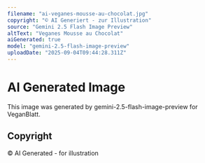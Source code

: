 ```yaml
---
filename: "ai-veganes-mousse-au-chocolat.jpg"
copyright: "© AI Generiert - zur Illustration"
source: "Gemini 2.5 Flash Image Preview"
altText: "Veganes Mousse au Chocolat"
aiGenerated: true
model: "gemini-2.5-flash-image-preview"
uploadDate: "2025-09-04T09:44:28.311Z"
---
```


# AI Generated Image

This image was generated by gemini-2.5-flash-image-preview for VeganBlatt.

## Copyright
© AI Generated - for illustration
